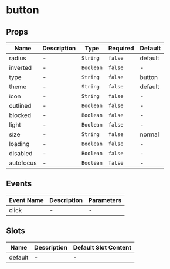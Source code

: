 # button

## Props

<!-- @vuese:button:props:start -->
|Name|Description|Type|Required|Default|
|---|---|---|---|---|
|radius|-|`String`|`false`|default|
|inverted|-|`Boolean`|`false`|-|
|type|-|`String`|`false`|button|
|theme|-|`String`|`false`|default|
|icon|-|`String`|`false`|-|
|outlined|-|`Boolean`|`false`|-|
|blocked|-|`Boolean`|`false`|-|
|light|-|`Boolean`|`false`|-|
|size|-|`String`|`false`|normal|
|loading|-|`Boolean`|`false`|-|
|disabled|-|`Boolean`|`false`|-|
|autofocus|-|`Boolean`|`false`|-|

<!-- @vuese:button:props:end -->


## Events

<!-- @vuese:button:events:start -->
|Event Name|Description|Parameters|
|---|---|---|
|click|-|-|

<!-- @vuese:button:events:end -->


## Slots

<!-- @vuese:button:slots:start -->
|Name|Description|Default Slot Content|
|---|---|---|
|default|-|-|

<!-- @vuese:button:slots:end -->


